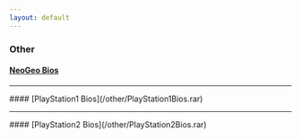 ```yaml
---
layout: default
---
```


### Other<br>
#### [NeoGeo Bios](/other/NeoGeoBios.rar)
<hr>
#### [PlayStation1 Bios](/other/PlayStation1Bios.rar)
<hr>
#### [PlayStation2 Bios](/other/PlayStation2Bios.rar)
